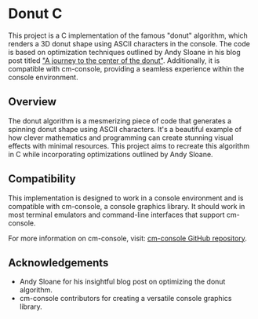 # Donut C

This project is a C implementation of the famous "donut" algorithm, which renders a 3D donut shape using ASCII characters in the console. The code is based on optimization techniques outlined by Andy Sloane in his blog post titled ["A journey to the center of the donut"](https://www.a1k0n.net/2021/01/13/optimizing-donut.html). Additionally, it is compatible with cm-console, providing a seamless experience within the console environment.

## Overview

The donut algorithm is a mesmerizing piece of code that generates a spinning donut shape using ASCII characters. It's a beautiful example of how clever mathematics and programming can create stunning visual effects with minimal resources. This project aims to recreate this algorithm in C while incorporating optimizations outlined by Andy Sloane.

## Compatibility

This implementation is designed to work in a console environment and is compatible with cm-console, a console graphics library. It should work in most terminal emulators and command-line interfaces that support cm-console.

For more information on cm-console, visit: [cm-console GitHub repository](https://github.com/cmatsuoka/cm-console).

## Acknowledgements

- Andy Sloane for his insightful blog post on optimizing the donut algorithm.
- cm-console contributors for creating a versatile console graphics library.

